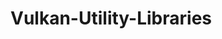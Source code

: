 <!--
Copyright 2023 The Khronos Group Inc.
Copyright 2023 Valve Corporation
Copyright 2023 LunarG, Inc.

SPDX-License-Identifier: Apache-2.0
-->

# Vulkan-Utility-Libraries